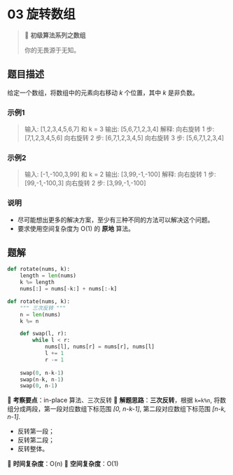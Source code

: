 # 03 旋转数组

> 🌈 **初级算法系列之数组**
>
> 你的无畏源于无知。

## 题目描述

给定一个数组，将数组中的元素向右移动 *k* 个位置，其中 *k* 是非负数。

### 示例1

> 输入: [1,2,3,4,5,6,7] 和 k = 3
> 输出: [5,6,7,1,2,3,4]
> 解释:
> 向右旋转 1 步: [7,1,2,3,4,5,6]
> 向右旋转 2 步: [6,7,1,2,3,4,5]
> 向右旋转 3 步: [5,6,7,1,2,3,4]

### 示例2

> 输入: [-1,-100,3,99] 和 k = 2
> 输出: [3,99,-1,-100]
> 解释:
> 向右旋转 1 步: [99,-1,-100,3]
> 向右旋转 2 步: [3,99,-1,-100]

### 说明

- 尽可能想出更多的解决方案，至少有三种不同的方法可以解决这个问题。
- 要求使用空间复杂度为 O(1) 的 **原地** 算法。

## 题解

```python
def rotate(nums, k):
    length = len(nums)
    k %= length
    nums[:] = nums[-k:] + nums[:-k]
```

```python
def rotate(nums, k):
    """ 三次反转 """
    n = len(nums)
    k %= n

    def swap(l, r):
        while l < r:
            nums[l], nums[r] = nums[r], nums[l]
            l += 1
            r -= 1
            
    swap(0, n-k-1)
    swap(n-k, n-1)
    swap(0, n-1)
```

🍥 **考察要点**：in-place 算法、三次反转
🍬 **解题思路**：**三次反转**，根据 `k=k%n`, 将数组分成两段，第一段对应数组下标范围 *[0, n-k-1]*, 第二段对应数组下标范围 *[n-k, n-1]*.

- 反转第一段；
- 反转第二段；
- 反转整体。

🍉 **时间复杂度**：O(n)
🍭 **空间复杂度**：O(1)
